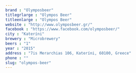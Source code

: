 ```yaml
---
brand : "Olymposbeer"
titlegrlarge : "Olympos Beer"
titleenlarge : "Olympos Beer"
website : "http://www.olymposbeer.gr/"
facebook : "https://www.facebook.com/olymposbeer/"
city : "Kateríni"
brewery : "Microbrewery"
beers : "1"
year : "2015"
address : "7is Merarchias 106, Kateríni, 60100, Greece"
phone : ""
slug: "olympos-beer"
---
```

